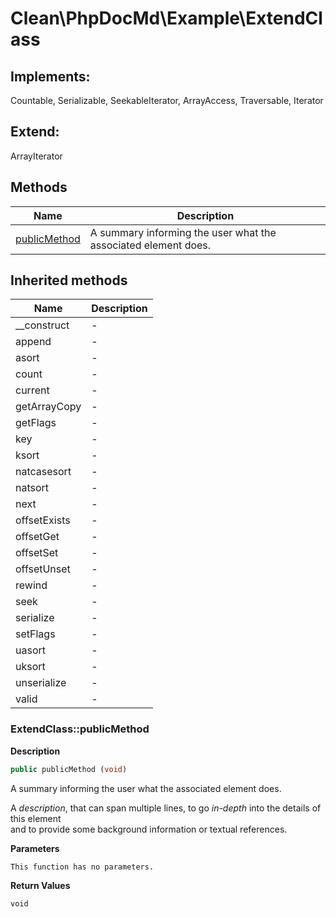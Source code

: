 # Clean\PhpDocMd\Example\ExtendClass  



## Implements:
Countable, Serializable, SeekableIterator, ArrayAccess, Traversable, Iterator

## Extend:

ArrayIterator

## Methods

| Name | Description |
|------|-------------|
|[publicMethod](#extendclasspublicmethod)|A summary informing the user what the associated element does.|

## Inherited methods

| Name | Description |
|------|-------------|
|__construct|-|
|append|-|
|asort|-|
|count|-|
|current|-|
|getArrayCopy|-|
|getFlags|-|
|key|-|
|ksort|-|
|natcasesort|-|
|natsort|-|
|next|-|
|offsetExists|-|
|offsetGet|-|
|offsetSet|-|
|offsetUnset|-|
|rewind|-|
|seek|-|
|serialize|-|
|setFlags|-|
|uasort|-|
|uksort|-|
|unserialize|-|
|valid|-|



### ExtendClass::publicMethod  

**Description**

```php
public publicMethod (void)
```

A summary informing the user what the associated element does. 

A *description*, that can span multiple lines, to go _in-depth_ into the details of this element  
and to provide some background information or textual references. 

**Parameters**

`This function has no parameters.`

**Return Values**

`void`




